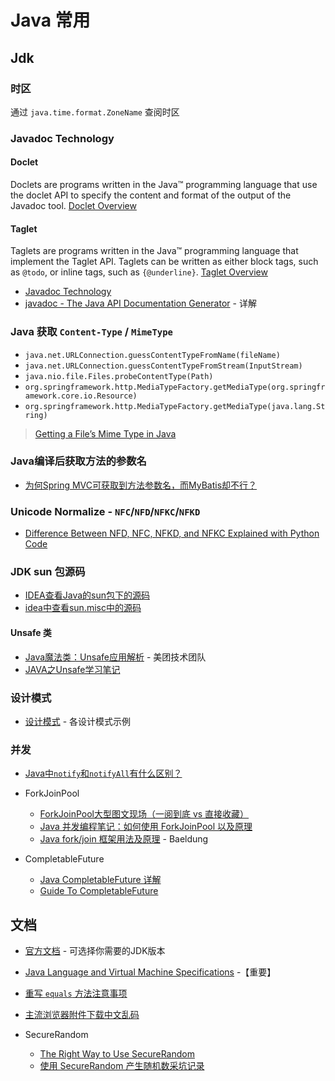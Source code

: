 # Java 常用

## Jdk

### 时区

通过 `java.time.format.ZoneName` 查阅时区

### Javadoc Technology

#### Doclet

Doclets are programs written in the Java™ programming language that use the doclet API to specify the content and
 format of the output of the Javadoc tool.
[Doclet Overview](https://docs.oracle.com/javase/7/docs/technotes/guides/javadoc/doclet/overview.html)

#### Taglet

Taglets are programs written in the Java™ programming language that implement the Taglet API. Taglets can be written as
either block tags, such as `@todo`, or inline tags, such as `{@underline}`.
[Taglet Overview](https://docs.oracle.com/javase/7/docs/technotes/guides/javadoc/taglet/overview.html)

* [Javadoc Technology](https://docs.oracle.com/javase/7/docs/technotes/guides/javadoc/index.html)
* [javadoc - The Java API Documentation Generator](https://docs.oracle.com/javase/7/docs/technotes/tools/windows/javadoc.html) - 详解

### Java 获取 `Content-Type` / `MimeType`

* `java.net.URLConnection.guessContentTypeFromName(fileName)`
* `java.net.URLConnection.guessContentTypeFromStream(InputStream)`
* `java.nio.file.Files.probeContentType(Path)`
* `org.springframework.http.MediaTypeFactory.getMediaType(org.springframework.core.io.Resource)`
* `org.springframework.http.MediaTypeFactory.getMediaType(java.lang.String)`

> [Getting a File’s Mime Type in Java](https://www.baeldung.com/java-file-mime-type)

### Java编译后获取方法的参数名

* [为何Spring MVC可获取到方法参数名，而MyBatis却不行？](https://cloud.tencent.com/developer/article/1497751)

### Unicode Normalize - `NFC`/`NFD`/`NFKC`/`NFKD`

* [Difference Between NFD, NFC, NFKD, and NFKC Explained with Python Code](https://towardsdatascience.com/difference-between-nfd-nfc-nfkd-and-nfkc-explained-with-python-code-e2631f96ae6c)


### JDK sun 包源码

* [IDEA查看Java的sun包下的源码](https://plentymore.github.io/2019/01/04/IDEA%E6%9F%A5%E7%9C%8BJava%E7%9A%84sun%E5%8C%85%E4%B8%8B%E7%9A%84%E6%BA%90%E7%A0%81/)
* [idea中查看sun.misc中的源码](https://www.cnblogs.com/gingo/p/14805160.html)

#### Unsafe 类

* [Java魔法类：Unsafe应用解析](https://tech.meituan.com/2019/02/14/talk-about-java-magic-class-unsafe.html) - 美团技术团队
* [JAVA之Unsafe学习笔记](https://www.jianshu.com/p/b4de97ca8bb9)

### 设计模式

* [设计模式](https://www.runoob.com/design-pattern/design-pattern-tutorial.html) - 各设计模式示例


### 并发

* [Java中`notify`和`notifyAll`有什么区别？](https://www.zhihu.com/question/37601861)

* ForkJoinPool
  * [ForkJoinPool大型图文现场（一阅到底 vs 直接收藏）](https://segmentfault.com/a/1190000039267451)
  * [Java 并发编程笔记：如何使用 ForkJoinPool 以及原理](https://blog.dyngr.com/blog/2016/09/15/java-forkjoinpool-internals/)
  * [Java fork/join 框架用法及原理](https://baeldung-cn.com/java-fork-join) - Baeldung

* CompletableFuture
  * [Java CompletableFuture 详解](https://colobu.com/2016/02/29/Java-CompletableFuture/)
  * [Guide To CompletableFuture](https://www.baeldung.com/java-completablefuture)

## 文档

* [官方文档](https://docs.oracle.com/en/java/javase/) - 可选择你需要的JDK版本

* [Java Language and Virtual Machine Specifications](https://docs.oracle.com/javase/specs/index.html) -【重要】

* [重写 `equals` 方法注意事项](https://www.artima.com/lejava/articles/equality.html)

* [主流浏览器附件下载中文乱码](http://www.zhushiyao.com/?p=5017)

* SecureRandom
    * [The Right Way to Use SecureRandom](https://tersesystems.com/blog/2015/12/17/the-right-way-to-use-securerandom/)
    * [使用 SecureRandom 产生随机数采坑记录](https://cloud.tencent.com/developer/article/1558293)